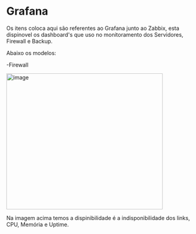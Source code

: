 # Grafana

Os itens coloca aqui são referentes ao Grafana junto ao Zabbix, esta dispinovel os dashboard's que uso no monitoramento dos Servidores, Firewall e Backup.

Abaixo os modelos:

-Firewall

<img width="408" height="356" alt="image" src="https://github.com/user-attachments/assets/02cbfaf5-1594-47b7-878b-06c0ae47db87" />



Na imagem acima temos a dispinibilidade é a indisponibilidade dos links, CPU, Memória e Uptime.
